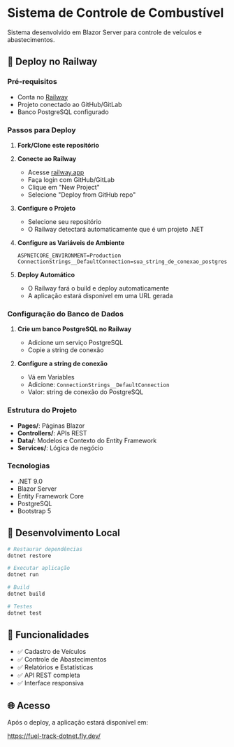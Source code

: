 # Sistema de Controle de Combustível

Sistema desenvolvido em Blazor Server para controle de veículos e abastecimentos.

## 🚀 Deploy no Railway

### Pré-requisitos
- Conta no [Railway](https://railway.app)
- Projeto conectado ao GitHub/GitLab
- Banco PostgreSQL configurado

### Passos para Deploy

1. **Fork/Clone este repositório**

2. **Conecte ao Railway**
   - Acesse [railway.app](https://railway.app)
   - Faça login com GitHub/GitLab
   - Clique em "New Project"
   - Selecione "Deploy from GitHub repo"

3. **Configure o Projeto**
   - Selecione seu repositório
   - O Railway detectará automaticamente que é um projeto .NET

4. **Configure as Variáveis de Ambiente**
   ```
   ASPNETCORE_ENVIRONMENT=Production
   ConnectionStrings__DefaultConnection=sua_string_de_conexao_postgresql
   ```

5. **Deploy Automático**
   - O Railway fará o build e deploy automaticamente
   - A aplicação estará disponível em uma URL gerada

### Configuração do Banco de Dados

1. **Crie um banco PostgreSQL no Railway**
   - Adicione um serviço PostgreSQL
   - Copie a string de conexão

2. **Configure a string de conexão**
   - Vá em Variables
   - Adicione: `ConnectionStrings__DefaultConnection`
   - Valor: string de conexão do PostgreSQL

### Estrutura do Projeto

- **Pages/**: Páginas Blazor
- **Controllers/**: APIs REST
- **Data/**: Modelos e Contexto do Entity Framework
- **Services/**: Lógica de negócio

### Tecnologias

- .NET 9.0
- Blazor Server
- Entity Framework Core
- PostgreSQL
- Bootstrap 5

## 🔧 Desenvolvimento Local

```bash
# Restaurar dependências
dotnet restore

# Executar aplicação
dotnet run

# Build
dotnet build

# Testes
dotnet test
```

## 📱 Funcionalidades

- ✅ Cadastro de Veículos
- ✅ Controle de Abastecimentos
- ✅ Relatórios e Estatísticas
- ✅ API REST completa
- ✅ Interface responsiva

## 🌐 Acesso

Após o deploy, a aplicação estará disponível em:

https://fuel-track-dotnet.fly.dev/
